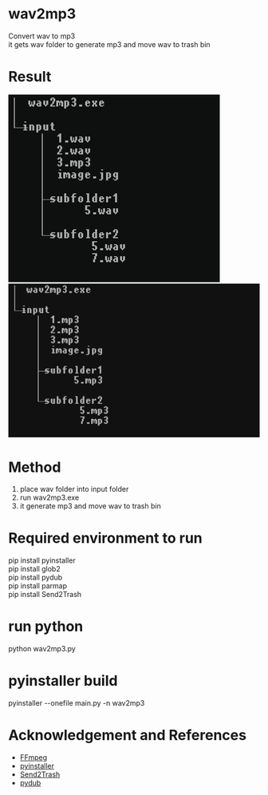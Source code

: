 # wav2mp3
Convert wav to mp3  
it gets wav folder to generate mp3 and move wav to trash bin


# Result   
![result](doc/screenshot_1.png)    
![result](doc/screenshot_2.png)     

# Method
1. place wav folder into input folder   
2. run wav2mp3.exe   
3. it generate mp3 and move wav to trash bin   

# Required environment to run      
pip install pyinstaller    
pip install glob2  
pip install pydub  
pip install parmap  
pip install Send2Trash  

# run python
python wav2mp3.py


# pyinstaller build  
pyinstaller --onefile main.py  -n wav2mp3



# Acknowledgement and References    
- [FFmpeg](https://github.com/BtbN/FFmpeg-Builds)      
- [pyinstaller](https://www.pyinstaller.org/)   
- [Send2Trash](https://pypi.org/project/Send2Trash/)   
- [pydub](https://pypi.org/project/pydub/)   




